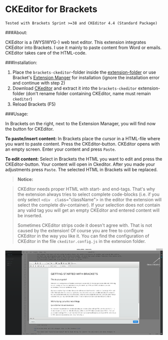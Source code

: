 # CKEditor for Brackets
	Tested with Brackets Sprint >=38 and CKEditor 4.4 (Standard Package)

###About:

CKEditor is a (WYSIWYG-) web text editor. This extension integrates CKEditor into Brackets. I use it mainly to paste content from Word or emails. CKEditor takes care of the HTML-code. 

###Installation:

 1. Place the ```brackets-ckeditor```-folder inside the [extension-folder](https://github.com/adobe/brackets/wiki/Extension-Location) or use Bracket's [Extension Manger](https://github.com/adobe/brackets/wiki/Brackets-Extensions) for installation (ignore the installation error and continue with step 2)
 2. Download [CKeditor](http://ckeditor.com/download) and extract it into the ```brackets-ckeditor``` extension-folder (don't rename folder containing CKEditor, name must remain ```ckeditor```)
 3. Reload Brackets (F5)

###Usage:

In Brackets on the right, next to the Extension Manager, you will find now the button for CKEditor.

**To paste/insert content:** 
In Brackets place the cursor in a HTML-file where you want to paste content. Press the CKEditor-button. CKEditor opens with an empty screen. Enter your content and press ```Paste```.

**To edit content:** 
Select in Brackets the HTML you want to edit and press the CKEditor-button. Your content will open in Ckeditor. After you made your adjustments press ```Paste```. The selected HTML in Brackets will be replaced.


>**Notice:**

>CKEditor needs proper HTML with start- and end-tags. That's why the extension always tries to select complete code-blocks (i.e. if you only select ```<div  cla```ss="className"> in the editor the extension will select the complete div-container). If your selection does not contain any valid tag you will get an empty CKEditor and entered content will be inserted.
>
>Sometimes CKEditor strips code it doesn't agree with. That is not caused by the extension! 
Of course you are free to configure CKEditor in the way you like it. You can find the configuration of CKEditor in the file ```ckeditor.config.js``` in the extension folder.

![Screenshot](https://github.com/MomoPZ/screenshots/blob/master/Brackets-CKEditor.png?raw=true "Screenshot CKEditor in Brackets")
